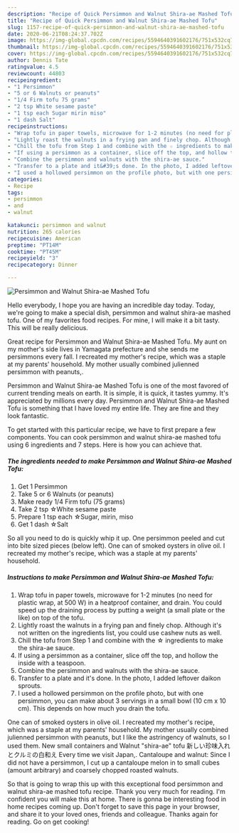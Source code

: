```yaml
---
description: "Recipe of Quick Persimmon and Walnut Shira-ae Mashed Tofu"
title: "Recipe of Quick Persimmon and Walnut Shira-ae Mashed Tofu"
slug: 1157-recipe-of-quick-persimmon-and-walnut-shira-ae-mashed-tofu
date: 2020-06-21T08:24:37.702Z
image: https://img-global.cpcdn.com/recipes/5594640391602176/751x532cq70/persimmon-and-walnut-shira-ae-mashed-tofu-recipe-main-photo.jpg
thumbnail: https://img-global.cpcdn.com/recipes/5594640391602176/751x532cq70/persimmon-and-walnut-shira-ae-mashed-tofu-recipe-main-photo.jpg
cover: https://img-global.cpcdn.com/recipes/5594640391602176/751x532cq70/persimmon-and-walnut-shira-ae-mashed-tofu-recipe-main-photo.jpg
author: Dennis Tate
ratingvalue: 4.5
reviewcount: 44803
recipeingredient:
- "1 Persimmon"
- "5 or 6 Walnuts or peanuts"
- "1/4 Firm tofu 75 grams"
- "2 tsp White sesame paste"
- "1 tsp each Sugar mirin miso"
- "1 dash Salt"
recipeinstructions:
- "Wrap tofu in paper towels, microwave for 1-2 minutes (no need for plastic wrap, at 500 W) in a heatproof container, and drain. You could speed up the draining process by putting a weight (a small plate or the like) on top of the tofu."
- "Lightly roast the walnuts in a frying pan and finely chop. Although it&#39;s not written on the ingredients list, you could use cashew nuts as well."
- "Chill the tofu from Step 1 and combine with the ☆ ingredients to make the shira-ae sauce."
- "If using a persimmon as a container, slice off the top, and hollow the inside with a teaspoon."
- "Combine the persimmon and walnuts with the shira-ae sauce."
- "Transfer to a plate and it&#39;s done. In the photo, I added leftover daikon sprouts."
- "I used a hollowed persimmon on the profile photo, but with one persimmon, you can make about 3 servings in a small bowl (10 cm x 10 cm). This depends on how much you drain the tofu."
categories:
- Recipe
tags:
- persimmon
- and
- walnut

katakunci: persimmon and walnut 
nutrition: 265 calories
recipecuisine: American
preptime: "PT14M"
cooktime: "PT45M"
recipeyield: "3"
recipecategory: Dinner

---
```



![Persimmon and Walnut Shira-ae Mashed Tofu](https://img-global.cpcdn.com/recipes/5594640391602176/751x532cq70/persimmon-and-walnut-shira-ae-mashed-tofu-recipe-main-photo.jpg)

Hello everybody, I hope you are having an incredible day today. Today, we're going to make a special dish, persimmon and walnut shira-ae mashed tofu. One of my favorites food recipes. For mine, I will make it a bit tasty. This will be really delicious.

Great recipe for Persimmon and Walnut Shira-ae Mashed Tofu. My aunt on my mother&#39;s side lives in Yamagata prefecture and she sends me persimmons every fall. I recreated my mother&#39;s recipe, which was a staple at my parents&#39; household. My mother usually combined julienned persimmon with peanuts,.

Persimmon and Walnut Shira-ae Mashed Tofu is one of the most favored of current trending meals on earth. It is simple, it is quick, it tastes yummy. It's appreciated by millions every day. Persimmon and Walnut Shira-ae Mashed Tofu is something that I have loved my entire life. They are fine and they look fantastic.


To get started with this particular recipe, we have to first prepare a few components. You can cook persimmon and walnut shira-ae mashed tofu using 6 ingredients and 7 steps. Here is how you can achieve that.

<!--inarticleads1-->

##### The ingredients needed to make Persimmon and Walnut Shira-ae Mashed Tofu:

1. Get 1 Persimmon
1. Take 5 or 6 Walnuts (or peanuts)
1. Make ready 1/4 Firm tofu (75 grams)
1. Take 2 tsp ☆White sesame paste
1. Prepare 1 tsp each ☆Sugar, mirin, miso
1. Get 1 dash ☆Salt


So all you need to do is quickly whip it up. One persimmon peeled and cut into bite sized pieces (below left). One can of smoked oysters in olive oil. I recreated my mother&#39;s recipe, which was a staple at my parents&#39; household. 

<!--inarticleads2-->

##### Instructions to make Persimmon and Walnut Shira-ae Mashed Tofu:

1. Wrap tofu in paper towels, microwave for 1-2 minutes (no need for plastic wrap, at 500 W) in a heatproof container, and drain. You could speed up the draining process by putting a weight (a small plate or the like) on top of the tofu.
1. Lightly roast the walnuts in a frying pan and finely chop. Although it&#39;s not written on the ingredients list, you could use cashew nuts as well.
1. Chill the tofu from Step 1 and combine with the ☆ ingredients to make the shira-ae sauce.
1. If using a persimmon as a container, slice off the top, and hollow the inside with a teaspoon.
1. Combine the persimmon and walnuts with the shira-ae sauce.
1. Transfer to a plate and it&#39;s done. In the photo, I added leftover daikon sprouts.
1. I used a hollowed persimmon on the profile photo, but with one persimmon, you can make about 3 servings in a small bowl (10 cm x 10 cm). This depends on how much you drain the tofu.


One can of smoked oysters in olive oil. I recreated my mother&#39;s recipe, which was a staple at my parents&#39; household. My mother usually combined julienned persimmon with peanuts, but I like the astringency of walnuts, so I used them. New small containers and Walnut &#34;shira-ae&#34; tofu 新しい珍味入れとクルミの白和え Every time we visit Japan,. Cantaloupe and walnut: Since I did not have a persimmon, I cut up a cantaloupe melon in to small cubes (amount arbitrary) and coarsely chopped roasted walnuts. 

So that is going to wrap this up with this exceptional food persimmon and walnut shira-ae mashed tofu recipe. Thank you very much for reading. I'm confident you will make this at home. There is gonna be interesting food in home recipes coming up. Don't forget to save this page in your browser, and share it to your loved ones, friends and colleague. Thanks again for reading. Go on get cooking!
